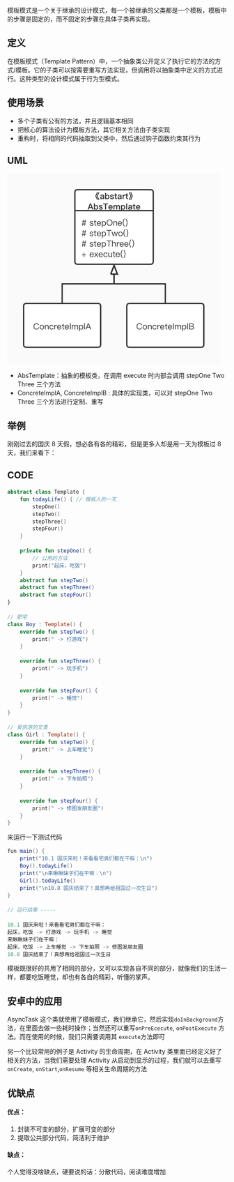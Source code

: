 模板模式是一个关于继承的设计模式，每一个被继承的父类都是一个模板，模板中的步骤是固定的，而不固定的步骤在具体子类再实现。

## 定义

在模板模式（Template Pattern）中，一个抽象类公开定义了执行它的方法的方式/模板。它的子类可以按需要重写方法实现，但调用将以抽象类中定义的方式进行。这种类型的设计模式属于行为型模式。

## 使用场景

- 多个子类有公有的方法，并且逻辑基本相同
- 把核心的算法设计为模板方法，其它相关方法由子类实现
- 重构时，将相同的代码抽取到父类中，然后通过钩子函数约束其行为

## UML

![模板模式](img/模板模式.jpg)

- AbsTemplate：抽象的模板类，在调用 execute 时内部会调用 stepOne Two Three 三个方法
- ConcreteImplA, ConcreteImplB : 具体的实现类，可以对 stepOne Two Three 三个方法进行定制、重写

## 举例

刚刚过去的国庆 8 天假，想必各有各的精彩，但是更多人却是用一天为模板过 8 天，我们来看下：

## CODE

```KOTLIN
abstract class Template {
    fun todayLife() { // 模板人的一天
        stepOne()
        stepTwo()
        stepThree()
        stepFour()
    }

    private fun stepOne() {
        // 公用的方法
        print("起床，吃饭")
    }
    abstract fun stepTwo()
    abstract fun stepThree()
    abstract fun stepFour()
}

// 肥宅
class Boy : Template() {
    override fun stepTwo() {
        print(" -> 打游戏")
    }

    override fun stepThree() {
        print(" -> 玩手机")
    }

    override fun stepFour() {
        print(" -> 睡觉")
    }
}

// 爱旅游的文青
class Girl : Template() {
    override fun stepTwo() {
        print(" -> 上车睡觉")
    }

    override fun stepThree() {
        print(" -> 下车拍照")
    }

    override fun stepFour() {
        print(" -> 修图发朋友圈")
    }
}
```

来运行一下测试代码

```java
fun main() {
    print("10.1 国庆来啦！来看看宅男们都在干嘛：\n")
    Boy().todayLife()
    print("\n来瞅瞅妹子们在干嘛：\n")
    Girl().todayLife()
    print("\n10.8 国庆结束了！真想再给祖国过一次生日")
}

// 运行结果 -----

10.1 国庆来啦！来看看宅男们都在干嘛：
起床，吃饭 -> 打游戏 -> 玩手机 -> 睡觉
来瞅瞅妹子们在干嘛：
起床，吃饭 -> 上车睡觉 -> 下车拍照 -> 修图发朋友圈
10.8 国庆结束了！真想再给祖国过一次生日
```

模板既很好的共用了相同的部分，又可以实现各自不同的部分，就像我们的生活一样，都要吃饭睡觉，却也有各自的精彩，听懂的掌声。

## 安卓中的应用


AsyncTask 这个类就使用了模板模式，我们继承它，然后实现`doInBackground`方法，在里面去做一些耗时操作；当然还可以重写`onPreEcecute`, `onPostExecute` 方法。而在使用的时候，我们只需要调用其 `execute`方法即可

另一个比较常用的例子是 Activity 的生命周期，在 Activity 类里面已经定义好了相关的方法，当我们需要处理 Activity 从启动到显示的过程，我们就可以去重写 `onCreate`, `onStart`,`onResume` 等相关生命周期的方法

## 优缺点

#### 优点：

1. 封装不可变的部分，扩展可变的部分
2. 提取公共部分代码，简洁利于维护

#### 缺点：

个人觉得没啥缺点，硬要说的话：分散代码，阅读难度增加